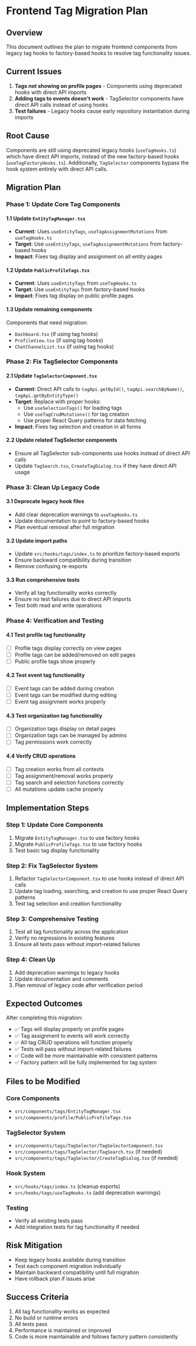 
# Frontend Tag Migration Plan

## Overview
This document outlines the plan to migrate frontend components from legacy tag hooks to factory-based hooks to resolve tag functionality issues.

## Current Issues
1. **Tags not showing on profile pages** - Components using deprecated hooks with direct API imports
2. **Adding tags to events doesn't work** - TagSelector components have direct API calls instead of using hooks
3. **Test failures** - Legacy hooks cause early repository instantiation during imports

## Root Cause
Components are still using deprecated legacy hooks (`useTagHooks.ts`) which have direct API imports, instead of the new factory-based hooks (`useTagFactoryHooks.ts`). Additionally, `TagSelector` components bypass the hook system entirely with direct API calls.

## Migration Plan

### Phase 1: Update Core Tag Components

#### 1.1 Update `EntityTagManager.tsx`
- **Current**: Uses `useEntityTags`, `useTagAssignmentMutations` from `useTagHooks.ts`
- **Target**: Use `useEntityTags`, `useTagAssignmentMutations` from factory-based hooks
- **Impact**: Fixes tag display and assignment on all entity pages

#### 1.2 Update `PublicProfileTags.tsx`
- **Current**: Uses `useEntityTags` from `useTagHooks.ts`
- **Target**: Use `useEntityTags` from factory-based hooks
- **Impact**: Fixes tag display on public profile pages

#### 1.3 Update remaining components
Components that need migration:
- `Dashboard.tsx` (if using tag hooks)
- `ProfileView.tsx` (if using tag hooks)
- `ChatChannelList.tsx` (if using tag hooks)

### Phase 2: Fix TagSelector Components

#### 2.1 Update `TagSelectorComponent.tsx`
- **Current**: Direct API calls to `tagApi.getById()`, `tagApi.searchByName()`, `tagApi.getByEntityType()`
- **Target**: Replace with proper hooks:
  - Use `useSelectionTags()` for loading tags
  - Use `useTagCrudMutations()` for tag creation
  - Use proper React Query patterns for data fetching
- **Impact**: Fixes tag selection and creation in all forms

#### 2.2 Update related TagSelector components
- Ensure all TagSelector sub-components use hooks instead of direct API calls
- Update `TagSearch.tsx`, `CreateTagDialog.tsx` if they have direct API usage

### Phase 3: Clean Up Legacy Code

#### 3.1 Deprecate legacy hook files
- Add clear deprecation warnings to `useTagHooks.ts`
- Update documentation to point to factory-based hooks
- Plan eventual removal after full migration

#### 3.2 Update import paths
- Update `src/hooks/tags/index.ts` to prioritize factory-based exports
- Ensure backward compatibility during transition
- Remove confusing re-exports

#### 3.3 Run comprehensive tests
- Verify all tag functionality works correctly
- Ensure no test failures due to direct API imports
- Test both read and write operations

### Phase 4: Verification and Testing

#### 4.1 Test profile tag functionality
- [ ] Profile tags display correctly on view pages
- [ ] Profile tags can be added/removed on edit pages
- [ ] Public profile tags show properly

#### 4.2 Test event tag functionality
- [ ] Event tags can be added during creation
- [ ] Event tags can be modified during editing
- [ ] Event tag assignment works properly

#### 4.3 Test organization tag functionality
- [ ] Organization tags display on detail pages
- [ ] Organization tags can be managed by admins
- [ ] Tag permissions work correctly

#### 4.4 Verify CRUD operations
- [ ] Tag creation works from all contexts
- [ ] Tag assignment/removal works properly
- [ ] Tag search and selection functions correctly
- [ ] All mutations update cache properly

## Implementation Steps

### Step 1: Update Core Components
1. Migrate `EntityTagManager.tsx` to use factory hooks
2. Migrate `PublicProfileTags.tsx` to use factory hooks
3. Test basic tag display functionality

### Step 2: Fix TagSelector System
1. Refactor `TagSelectorComponent.tsx` to use hooks instead of direct API calls
2. Update tag loading, searching, and creation to use proper React Query patterns
3. Test tag selection and creation functionality

### Step 3: Comprehensive Testing
1. Test all tag functionality across the application
2. Verify no regressions in existing features
3. Ensure all tests pass without import-related failures

### Step 4: Clean Up
1. Add deprecation warnings to legacy hooks
2. Update documentation and comments
3. Plan removal of legacy code after verification period

## Expected Outcomes

After completing this migration:
- ✅ Tags will display properly on profile pages
- ✅ Tag assignment to events will work correctly
- ✅ All tag CRUD operations will function properly
- ✅ Tests will pass without import-related failures
- ✅ Code will be more maintainable with consistent patterns
- ✅ Factory pattern will be fully implemented for tag system

## Files to be Modified

### Core Components
- `src/components/tags/EntityTagManager.tsx`
- `src/components/profile/PublicProfileTags.tsx`

### TagSelector System
- `src/components/tags/TagSelector/TagSelectorComponent.tsx`
- `src/components/tags/TagSelector/TagSearch.tsx` (if needed)
- `src/components/tags/TagSelector/CreateTagDialog.tsx` (if needed)

### Hook System
- `src/hooks/tags/index.ts` (cleanup exports)
- `src/hooks/tags/useTagHooks.ts` (add deprecation warnings)

### Testing
- Verify all existing tests pass
- Add integration tests for tag functionality if needed

## Risk Mitigation

- Keep legacy hooks available during transition
- Test each component migration individually
- Maintain backward compatibility until full migration
- Have rollback plan if issues arise

## Success Criteria

1. All tag functionality works as expected
2. No build or runtime errors
3. All tests pass
4. Performance is maintained or improved
5. Code is more maintainable and follows factory pattern consistently
